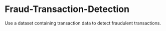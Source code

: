 # Fraud-Transaction-Detection
Use a dataset containing transaction data to detect fraudulent transactions.
